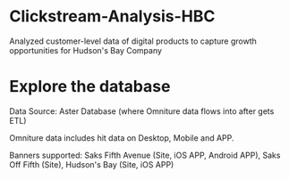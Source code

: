 # Clickstream-Analysis-HBC
Analyzed customer-level data of digital products to capture growth opportunities for Hudson's Bay Company

# Explore the database
Data Source: Aster Database (where Omniture data flows into after gets ETL)

Omniture data includes hit data on Desktop, Mobile and APP.

Banners supported: Saks Fifth Avenue (Site, iOS APP, Android APP), Saks Off Fifth (Site), Hudson's Bay (Site, iOS APP)
